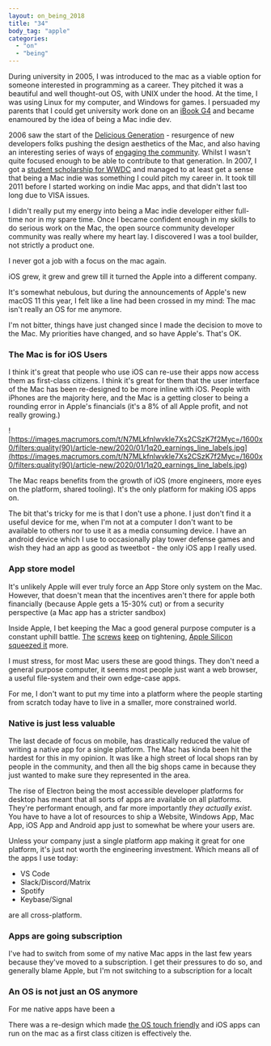 ```yaml
---
layout: on_being_2018
title: "34"
body_tag: "apple"
categories:
  - "on"
  - "being"
---
```


During university in 2005, I was introduced to the mac as a viable option for someone interested in programming as a
career. They pitched it was a beautiful and well thought-out OS, with UNIX under the hood. At the time, I was using
Linux for my computer, and Windows for games. I persuaded my parents that I could get university work done on an
[iBook G4](https://en.wikipedia.org/wiki/IBook) and became enamoured by the idea of being a Mac indie dev.

2006 saw the start of the [Delicious Generation](https://weblog.rogueamoeba.com/2006/11/06/) - resurgence of new
developers folks pushing the design aesthetics of the Mac, and also having an interesting series of ways of
[engaging the community](https://en.wikipedia.org/wiki/MacHeist). Whilst I wasn't quite focused enough to be able to
contribute to that generation. In 2007, I got a
[student scholarship for WWDC](https://twitter.com/orta/status/36295382?s=20) and managed to at least get a sense that
being a Mac indie was something I could pitch my career in. It took till 2011 before I started working on indie Mac
apps, and that didn't last too long due to VISA issues.

I didn't really put my energy into being a Mac indie developer either full-time nor in my spare time. Once I became
confident enough in my skills to do serious work on the Mac, the open source community developer community was really
where my heart lay. I discovered I was a tool builder, not strictly a product one.

I never got a job with a focus on the mac again.

iOS grew, it grew and grew till it turned the Apple into a different company.

It's somewhat nebulous, but during the announcements of Apple's new macOS 11 this year, I felt like a line had been
crossed in my mind: The mac isn't really an OS for me anymore.

I'm not bitter, things have just changed since I made the decision to move to the Mac. My priorities have changed, and
so have Apple's. That's OK.

### The Mac is for iOS Users

I think it's great that people who use iOS can re-use their apps now access them as first-class citizens. I think it's
great for them that the user interface of the Mac has been re-designed to be more inline with iOS. People with iPhones
are the majority here, and the Mac is a getting closer to being a rounding error in Apple's financials (it's a 8% of all
Apple profit, and not really growing.)

![https://images.macrumors.com/t/N7MLkfnlwvkle7Xs2CSzK7f2Myc=/1600x0/filters:quality(90)/article-new/2020/01/1q20_earnings_line_labels.jpg](<https://images.macrumors.com/t/N7MLkfnlwvkle7Xs2CSzK7f2Myc=/1600x0/filters:quality(90)/article-new/2020/01/1q20_earnings_line_labels.jpg>)

The Mac reaps benefits from the growth of iOS (more engineers, more eyes on the platform, shared tooling). It's the only
platform for making iOS apps on.

The bit that's tricky for me is that I don't use a phone. I just don't find it a useful device for me, when I'm not at a
computer I don't want to be available to others nor to use it as a media consuming device. I have an android device
which I use to occasionally play tower defense games and wish they had an app as good as tweetbot - the only iOS app I
really used.

### App store model

It's unlikely Apple will ever truly force an App Store only system on the Mac. However, that doesn't mean that the
incentives aren't there for apple both financially (because Apple gets a 15-30% cut) or from a security perspective (a
Mac app has a stricter sandbox)

Inside Apple, I bet keeping the Mac a good general purpose computer is a constant uphill battle.
[The](https://sigpipe.macromates.com/2020/macos-catalina-slow-by-design/)
[screws](https://medium.com/rocknnull/xcode-8-plugins-alcatraz-the-end-of-an-era-ea6e63617d14)
[keep](https://www.zdnet.com/article/apple-deprecating-macos-kernel-extensions-kexts-is-a-great-win-for-security/) on
tightening, [Apple Silicon squeezed it](https://lapcatsoftware.com/articles/unsigned.html) more.

I must stress, for most Mac users these are good things. They don't need a general purpose computer, it seems most
people just want a web browser, a useful file-system and their own edge-case apps.

For me, I don't want to put my time into a platform where the people starting from scratch today have to live in a
smaller, more constrained world.

### Native is just less valuable

The last decade of focus on mobile, has drastically reduced the value of writing a native app for a single platform. The
Mac has kinda been hit the hardest for this in my opinion. It was like a high street of local shops ran by people in the
community, and then all the big shops came in because they just wanted to make sure they represented in the area.

The rise of Electron being the most accessible developer platforms for desktop has meant that all sorts of apps are
available on all platforms. They're performant enough, and far more importantly _they actually exist_. You have to have
a lot of resources to ship a Website, Windows App, Mac App, iOS App and Android app just to somewhat be where your users
are.

Unless your company just a single platform app making it great for one platform, it's just not worth the engineering
investment. Which means all of the apps I use today:

- VS Code
- Slack/Discord/Matrix
- Spotify
- Keybase/Signal

are all cross-platform.

### Apps are going subscription

I've had to switch from some of my native Mac apps in the last few years because they've moved to a subscription. I get
their pressures to do so, and generally blame Apple, but I'm not switching to a subscription for a localt

### An OS is not just an OS anymore

For me native apps have been a

There was a re-design which made
[the OS touch friendly](https://appleinsider.com/articles/20/11/13/app-store-graphic-revives-wild-speculation-about-touchscreen-mac)
and iOS apps can run on the mac as a first class citizen is effectively the.
